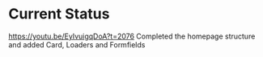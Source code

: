 # Current Status
https://youtu.be/EyIvuigqDoA?t=2076
Completed the homepage structure and added Card, Loaders and Formfields
